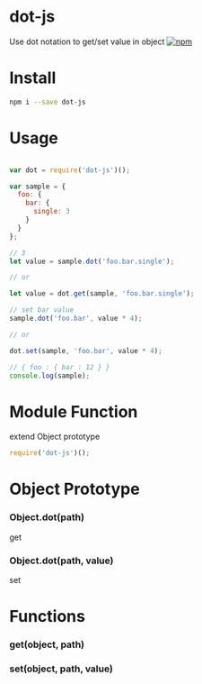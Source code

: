# dot-js
Use dot notation to get/set value in object
[![npm](https://img.shields.io/npm/v/dot-js.svg)](https://www.npmjs.com/package/dot-js)

# Install

```sh
npm i --save dot-js
```

# Usage

```javascript

var dot = require('dot-js')();

var sample = {
  foo: {
    bar: {
      single: 3
    }
  }
};

// 3
let value = sample.dot('foo.bar.single');

// or

let value = dot.get(sample, 'foo.bar.single');

// set bar value
sample.dot('foo.bar', value * 4);

// or

dot.set(sample, 'foo.bar', value * 4);

// { foo : { bar : 12 } }
console.log(sample);

```

# Module Function
extend Object prototype

```javascript
require('dot-js')();
```

# Object Prototype

### Object.dot(path)
get

### Object.dot(path, value)
set

# Functions

### get(object, path)

### set(object, path, value)


